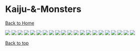 # Kaiju-&-Monsters

[Back to Home](https://github.com/RickyFoots/Wallpapers/tree/main)

</h1>

<img src="https://github.com/RickyFoots/Wallpapers/blob/main/Collection/Kaiju %26 Monsters/20211130_1805_Gullinbursti_Illustration.jpg">

<img src="https://github.com/RickyFoots/Wallpapers/blob/main/Collection/Kaiju %26 Monsters/20220313_1218_Akabeko_Illustration.jpg">

<img src="https://github.com/RickyFoots/Wallpapers/blob/main/Collection/Kaiju %26 Monsters/20220313_1218_Bakekujira_Illustration.jpg">

<img src="https://github.com/RickyFoots/Wallpapers/blob/main/Collection/Kaiju %26 Monsters/20220313_1219_Ryuto_Illustration.jpg">

<img src="https://github.com/RickyFoots/Wallpapers/blob/main/Collection/Kaiju %26 Monsters/20220313_1219_Shisa_Illustration.jpg">

<img src="https://github.com/RickyFoots/Wallpapers/blob/main/Collection/Kaiju %26 Monsters/20220313_1222_Jormungand_Illustration.jpg">

<img src="https://github.com/RickyFoots/Wallpapers/blob/main/Collection/Kaiju %26 Monsters/20220313_1347_Muninn_Illustration.jpg">

<img src="https://github.com/RickyFoots/Wallpapers/blob/main/Collection/Kaiju %26 Monsters/20221018_2326_Kotengu_Illustration (1).jpg">

<img src="https://github.com/RickyFoots/Wallpapers/blob/main/Collection/Kaiju %26 Monsters/20221018_2326_Yatagarasu_Illustration (1).jpg">

<img src="https://github.com/RickyFoots/Wallpapers/blob/main/Collection/Kaiju %26 Monsters/20230101_232402.jpg">

<img src="https://github.com/RickyFoots/Wallpapers/blob/main/Collection/Kaiju %26 Monsters/20230402_2313_強化骨格：GOOD_FOR_HEALTH.jpg">

<img src="https://github.com/RickyFoots/Wallpapers/blob/main/Collection/Kaiju %26 Monsters/20231002_1139_👹_Enhanced_Skeleton___Print_💀.jpg">

<img src="https://github.com/RickyFoots/Wallpapers/blob/main/Collection/Kaiju %26 Monsters/20231009_2300_Yaoguai (1).jpg">

<img src="https://github.com/RickyFoots/Wallpapers/blob/main/Collection/Kaiju %26 Monsters/20231009_2300_Yaoguai.jpg">

<img src="https://github.com/RickyFoots/Wallpapers/blob/main/Collection/Kaiju %26 Monsters/20231019_2249_III.jpg">

<img src="https://github.com/RickyFoots/Wallpapers/blob/main/Collection/Kaiju %26 Monsters/Hellraiser-768x1045.jpg">

<img src="https://github.com/RickyFoots/Wallpapers/blob/main/Collection/Kaiju %26 Monsters/RDT_20220928_1335526813422374928158966.jpg">

<img src="https://github.com/RickyFoots/Wallpapers/blob/main/Collection/Kaiju %26 Monsters/e49N5wr.png">

<img src="https://github.com/RickyFoots/Wallpapers/blob/main/Collection/Kaiju %26 Monsters/shingodzilla.jpg">

<img src="https://github.com/RickyFoots/Wallpapers/blob/main/Collection/Kaiju %26 Monsters/wp9680151-kaiju-no8-wallpapers.jpg">

<img src="https://github.com/RickyFoots/Wallpapers/blob/main/Collection/Kaiju %26 Monsters/wp9680194-kaiju-no8-wallpapers.jpg">

[Back to top](#Top)